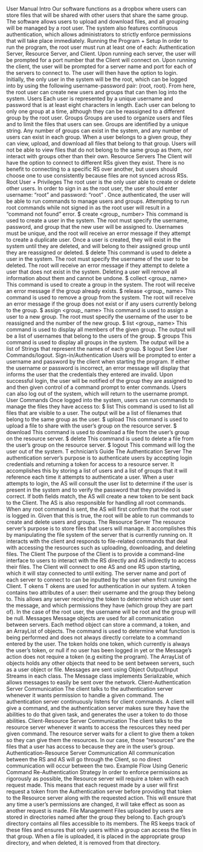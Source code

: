 User Manual
Intro
Our software functions as a dropbox where users can store files that will be shared with
other users that share the same group. The software allows users to upload and download files,
and all grouping will be managed by a root user. The system also features continuous
authentication, which allows administrators to strictly enforce permissions that will take place
immediately.
Running the Program + Setup
In order to run the program, the root user must run at least one of each: Authentication
Server, Resource Server, and Client. Upon running each server, the user will be prompted for a
port number that the Client will connect on. Upon running the client, the user will be prompted
for a server name and port for each of the servers to connect to. The user will then have the
option to login. Initially, the only user in the system will be the root, which can be logged into by
using the following username-password pair: (root, root). From here, the root user can create
new users and groups that can then log into the system.
Users
Each user is represented by a unique username and password that is at least eight
characters in length. Each user can belong to only one group at a time, although they can be
reassigned to a different group by the root user.
Groups
Groups are used to organize users and files and to limit the files that users can see.
Groups are identified by a unique string. Any number of groups can exist in the system, and any
number of users can exist in each group. When a user belongs to a given group, they can view,
upload, and download all files that belong to that group. Users will not be able to view files that
do not belong to the same group as them, nor interact with groups other than their own.
Resource Servers
The Client will have the option to connect to different RSs given they exist. There is no
benefit to connecting to a specific RS over another, but users should choose one to use
consistently because files are not synced across RSs.
Root User + Privileges
The root user is the only user able to create or delete other users. In order to sign in as
the root user, the user should enter username: “root” and password: “root”
. Once authenticated,
the user will be able to run commands to manage users and groups. Attempting to run root
commands while not signed in as the root user will result in a “command not found” error.
$ create <username> <password> <group_
number>
This command is used to create a user in the system. The root must specify the username,
password, and group that the new user will be assigned to. Usernames must be unique, and the
root will receive an error message if they attempt to create a duplicate user. Once a user is
created, they will exist in the system until they are deleted, and will belong to their assigned
group until they are reassigned or deleted.
$ delete <username>
This command is used to delete a user in the system. The root must specify the username of
the user to be deleted. The root will receive an error message if they attempt to delete a user
that does not exist in the system. Deleting a user will remove all information about them and
cannot be undone.
$ collect <group_
name>
This command is used to create a group in the system. The root will receive an error message if
the group already exists.
$ release <group_
name>
This command is used to remove a group from the system. The root will receive an error
message if the group does not exist or if any users currently belong to the group.
$ assign <username> <group_
name>
This command is used to assign a user to a new group. The root must specify the username of
the user to be reassigned and the number of the new group.
$ list <group_
name>
This command is used to display all members of the given group. The output will be a list of
usernames that belong to the users of the group.
$ groups
This command is used to display all groups in the system. The output will be a list of Strings that
represent the names of each group.
$ logout
See User Commands/logout.
Sign-in/Authentication
Users will be prompted to enter a username and password by the client when starting
the program. If either the username or password is incorrect, an error message will display that
informs the user that the credentials they entered are invalid. Upon successful login, the user
will be notified of the group they are assigned to and then given control of a command prompt to
enter commands. Users can also log out of the system, which will return to the username
prompt.
User Commands
Once logged into the system, users can run commands to manage the files they have
access to:
$ list
This command is used to list all files that are visible to a user. The output will be a list of
filenames that belong to the same group as the user.
$ upload <filename>
This command is used to upload a file to share with the user’s group on the resource server.
$ download <filename>
This command is used to download a file from the user’s group on the resource server.
$ delete <filename>
This command is used to delete a file from the user’s group on the resource server.
$ logout
This command will log the user out of the system.
T echnician’s Guide
The Authentication Server
The authentication server’s purpose is to authenticate users by accepting login
credentials and returning a token for access to a resource server. It accomplishes this by storing
a list of users and a list of groups that it will reference each time it attempts to authenticate a
user.
When a user attempts to login, the AS will consult the user list to determine if the user is
present in the system and to verify the password that they provided is correct. If both fields
match, the AS will create a new token to be sent back to the Client.
The AS is also responsible for handling all root commands. When any root command is
sent, the AS will first confirm that the root user is logged in. Given that this is true, the root will
be able to run commands to create and delete users and groups.
The Resource Server
The resource server’s purpose is to store files that users will manage. It accomplishes
this by manipulating the file system of the server that is currently running on. It interacts with the
client and responds to file-related commands that deal with accessing the resources such as
uploading, downloading, and deleting files.
The Client
The purpose of the Client is to provide a command-line interface to users to interact with
the RS directly and AS indirectly to access their files.
The Client will connect to one AS and one RS upon starting, which it will stay connected
to until exiting. The server name and port of each server to connect to can be inputted by the
user when first running the Client.
T okens
T okens are used for authentication in our system. A token contains two attributes of a
user: their username and the group they belong to. This allows any server receiving the token to
determine which user sent the message, and which permissions they have (which group they
are part of). In the case of the root user, the username will be root and the group will be null.
Messages
Message objects are used for all communication between servers. Each method object
can store a command, a token, and an ArrayList of objects. The command is used to determine
what function is being performed and does not always directly correlate to a command entered
by the user. The token holds one token, which currently is always the user’s token, or null if no
user has been logged in yet or the Message’s action does not require a token (e.g exiting the
program). The ArrayList of objects holds any other objects that need to be sent between
servers, such as a user object or file.
Messages are sent using Object Output/Input Streams in each class. The Message class
implements Serializable, which allows messages to easily be sent over the network.
Client-Authentication Server Communication
The client talks to the authentication server whenever it wants permission to handle a
given command. The authentication server continuously listens for client commands. A client will
give a command, and the authentication server makes sure they have the abilities to do that
given task, and generates the user a token to do those abilities.
Client-Resource Server Communication
The client talks to the resource server whenever it wants to access the resources they
need per given command. The resource server waits for a client to give them a token so they
can give them the resources. In our case, those “resources” are the files that a user has access
to because they are in the user’s group.
Authentication-Resource Server Communication
All communication between the RS and AS will go through the Client, so no direct
communication will occur between the two.
Example Flow Using Generic Command
Re-Authentication Strategy
In order to enforce permissions as rigorously as possible, the Resource server will
require a token with each request made. This means that each request made by a user will first
request a token from the Authentication server before providing that token to the Resource
server along with the requested action. This will ensure that any time a user’s permissions are
changed, it will take effect as soon as another request is made.
File Management
Files uploaded by users are stored in directories named after the group they belong to.
Each group’s directory contains all files accessible to its members. The RS keeps track of these
files and ensures that only users within a group can access the files in that group. When a file is
uploaded, it is placed in the appropriate group directory, and when deleted, it is removed from
that directory.
